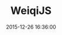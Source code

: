 ---
layout: post
title:  "WeiqiJS"
description: "Freemium Mobile Games"
redirect: 
date:   2015-12-26 16:36:00
imageUrl: "../assets/weiqi.png"
categories: [tool]
---